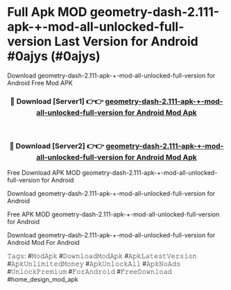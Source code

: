 # Full Apk MOD geometry-dash-2.111-apk-+-mod-all-unlocked-full-version Last Version for Android #0ajys (#0ajys)
Download geometry-dash-2.111-apk-+-mod-all-unlocked-full-version for Android Free Mod APK

<div align="center">
<h3>🔴 Download [Server1] 👉👉 <a href="https://apps.libra.edu.pl?title=geometry-dash-2.111-apk-+-mod-all-unlocked-full-version&ref=18F">geometry-dash-2.111-apk-+-mod-all-unlocked-full-version for Android Mod Apk</a></h3><br>

<h3>🔴 Download [Server2] 👉👉 <a href="https://apps.libra.edu.pl?title=geometry-dash-2.111-apk-+-mod-all-unlocked-full-version&ref=18F">geometry-dash-2.111-apk-+-mod-all-unlocked-full-version for Android Mod Apk</a></h3>
</div>


Free Download APK MOD geometry-dash-2.111-apk-+-mod-all-unlocked-full-version for Android

Download geometry-dash-2.111-apk-+-mod-all-unlocked-full-version for Android 

Free APK MOD geometry-dash-2.111-apk-+-mod-all-unlocked-full-version for Android 

Download geometry-dash-2.111-apk-+-mod-all-unlocked-full-version for Android Mod For Android

𝚃𝚊𝚐𝚜: #𝙼𝚘𝚍𝙰𝚙𝚔 #𝙳𝚘𝚠𝚗𝚕𝚘𝚊𝚍𝙼𝚘𝚍𝙰𝚙𝚔 #𝙰𝚙𝚔𝙻𝚊𝚝𝚎𝚜𝚝𝚅𝚎𝚛𝚜𝚒𝚘𝚗 #𝙰𝚙𝚔𝚄𝚗𝚕𝚒𝚖𝚒𝚝𝚎𝚍𝙼𝚘𝚗𝚎𝚢 #𝙰𝚙𝚔𝚄𝚗𝚕𝚘𝚌𝚔𝙰𝚕𝚕 #𝙰𝚙𝚔𝙽𝚘𝙰𝚍𝚜 #𝚄𝚗𝚕𝚘𝚌𝚔𝙿𝚛𝚎𝚖𝚒𝚞𝚖 #𝙵𝚘𝚛𝙰𝚗𝚍𝚛𝚘𝚒𝚍 #𝙵𝚛𝚎𝚎𝙳𝚘𝚠𝚗𝚕𝚘𝚊𝚍 #home_design_mod_apk